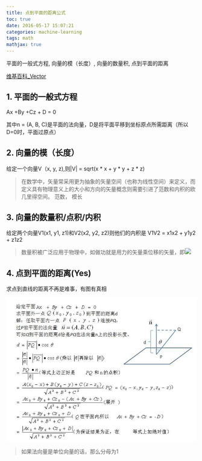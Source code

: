 ```yaml
---
title: 点到平面的距离公式
toc: true
date: 2016-05-17 15:07:21
categories: machine-learning
tags: math
mathjax: true
---
```


<script type="text/x-mathjax-config">
  MathJax.Hub.Config({
    extensions: ["tex2jax.js"],
    jax: ["input/TeX"],
    tex2jax: {
      inlineMath: [ ['$','$'], ['\\(','\\)'] ],
      displayMath: [ ['$$','$$'], ['\[','\]'] ],
      processEscapes: true
    }
  });
</script>
<script type="text/javascript" src="https://cdn.mathjax.org/mathjax/latest/MathJax.js?config=TeX-AMS_HTML,http://myserver.com/MathJax/config/local/local.js">
</script>

平面的一般式方程, 向量的模（长度）, 向量的数量积, 点到平面的距离

<!--more-->

[维基百科_Vector](https://zh.wikipedia.org/wiki/%E5%90%91%E9%87%8F)

## 1. 平面的一般式方程

Ax +By +Cz + D = 0

其中n = (A, B, C)是平面的法向量，D是将平面平移到坐标原点所需距离（所以D=0时，平面过原点）

## 2. 向量的模（长度）

给定一个向量V（x, y, z),则|V| = sqrt(x * x + y * y + z * z)

> 在数学中，矢量常采用更为抽象的矢量空间（也称为线性空间）来定义，而定义具有物理意义上的大小和方向的矢量概念则需要引进了范数和内积的欧几里得空间。
> 范数， 模长

## 3. 向量的数量积/点积/内积

给定两个向量V1(x1, y1, z1)和V2(x2, y2, z2)则他们的内积是 V1V2 = x1x2 + y1y2 + z1z2

> 数量积被广泛应用于物理中，如做功就是用力的矢量乘位移的矢量，即![][1]

## 4. 点到平面的距离(Yes)

求点到直线的距离不再是难事，有图有真相

![Distance formula of point to plane][2]

> 如果法向量是单位向量的话，那么分母为1


  [1]: /images/math/math-pointdis.png
  [2]: /images/math/math-pointToPlane.jpeg
